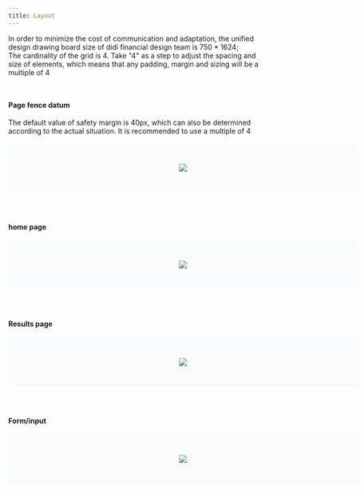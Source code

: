 ```yaml
---
title: Layout
---
```


<style>
.doc-cutline-wrapper{display:-webkit-box;display:-ms-flexbox;display:flex;margin-top:16px}
.doc-cutline{position:relative;display:-webkit-inline-box;display:-ms-inline-flexbox;
margin-top: -15px;display:inline-flex;margin-bottom:42px;-webkit-box-sizing:border-box;box-sizing:border-box;-webkit-box-flex:1;-ms-flex:1;flex:1;-webkit-box-orient:vertical;-webkit-box-direction:normal;-ms-flex-direction:column;flex-direction:column}
.doc-cutline-item{display:-webkit-box;display:-ms-flexbox;display:flex;-webkit-box-align:center;-ms-flex-align:center;align-items:center;-webkit-box-pack:center;-ms-flex-pack:center;justify-content:center;margin-top:16px;padding:20px;background:#F9FAFB}
.doc-cutline-title{font-size:14px;color:#111A34}
.doc-cutline-desc{margin-top:12px;margin-bottom:8px;font-size:12px;color:#41485D}
.doc-cutline-item-padding {padding-bottom: 40px;padding-top: 40px;}
.doc-cutline-min-width{min-width: 700px}
@media (max-width:750px){.doc-cutline-wrapper{-webkit-box-orient:vertical;-webkit-box-direction:normal;-ms-flex-direction:column;flex-direction:column}
.doc-cutline{max-width:100%}
.doc-cutline-min-width{min-width: auto}
.doc-cutline:first-of-type{margin-right:0px}
}
.doc-cutline-item-padding {padding-left: 40px;padding-right: 40px}
.doc-content-paragraph h4{margin-top:20px}
.layout-last {margin-bottom: -8px;}
</style>

<p style="margin-bottom: 48px;">
In order to minimize the cost of communication and adaptation, the unified design drawing board size of didi financial design team is 750 * 1624; <br/>
The cardinality of the grid is 4. Take "4" as a step to adjust the spacing and size of elements, which means that any padding, margin and sizing will be a multiple of 4
</p>

#### Page fence datum

The default value of safety margin is 40px, which can also be determined according to the actual situation. It is recommended to use a multiple of 4

<div class="doc-cutline-wrapper">
  <div class="doc-cutline doc-cutline-min-width">
    <div class="doc-cutline-item doc-cutline-item-padding">
      <img src="https://pt-starimg.didistatic.com/static/starimg/img/lmkDAXXHAj1643257416699.png" style="max-width: 300px;">
    </div>
  </div>
  <div class="doc-cutline">&nbsp;</div>
</div>

#### home page

<div class="doc-cutline-wrapper">
  <div class="doc-cutline doc-cutline-min-width">
    <div class="doc-cutline-item doc-cutline-item-padding">
      <img src="https://pt-starimg.didistatic.com/static/starimg/img/zRhpemuXX81643257427184.png" style="max-width: 300px;">
    </div>
  </div>
  <div class="doc-cutline">&nbsp;</div>
</div>

#### Results page

<div class="doc-cutline-wrapper">
  <div class="doc-cutline doc-cutline-min-width">
    <div class="doc-cutline-item doc-cutline-item-padding">
      <img src="https://pt-starimg.didistatic.com/static/starimg/img/PF0LZjNYU31643257439081.png" style="max-width: 300px;">
    </div>
  </div>
  <div class="doc-cutline">&nbsp;</div>
</div>


#### Form/input

<div class="doc-cutline-wrapper layout-last">
  <div class="doc-cutline doc-cutline-min-width">
    <div class="doc-cutline-item doc-cutline-item-padding">
      <img src="https://pt-starimg.didistatic.com/static/starimg/img/185k5HNIcF1643257447814.png" style="max-width: 300px;">
    </div>
  </div>
  <div class="doc-cutline">&nbsp;</div>
</div>